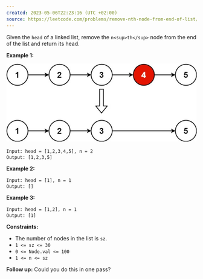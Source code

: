 ```yaml
---
created: 2023-05-06T22:23:16 (UTC +02:00)
source: https://leetcode.com/problems/remove-nth-node-from-end-of-list/?envType=study-plan&id=level-2
---
```

Given the `head` of a linked list, remove the `n<sup>th</sup>` node from the end of the list and return its head.

**Example 1:**

![img.png](img.png)

```
Input: head = [1,2,3,4,5], n = 2
Output: [1,2,3,5]

```

**Example 2:**

```
Input: head = [1], n = 1
Output: []

```

**Example 3:**

```
Input: head = [1,2], n = 1
Output: [1]

```

**Constraints:**

-   The number of nodes in the list is `sz`.
-   `1 <= sz <= 30`
-   `0 <= Node.val <= 100`
-   `1 <= n <= sz`

**Follow up:** Could you do this in one pass?
